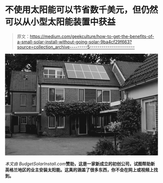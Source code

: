 # 不使用太阳能可以节省数千美元，但仍然可以从小型太阳能装置中获益

> 原文：<https://medium.com/geekculture/how-to-get-the-benefits-of-a-small-solar-install-without-going-solar-9ba4cf29f663?source=collection_archive---------5----------------------->

![](img/c37b9acb8cba1f4750cf8f4461ec1a40.png)

*本文由 BudgetSolarInstall.com*[](https://budgetsolarinstall.netlify.app/index.html)**赞助，这是一家新成立的初创公司，试图帮助新英格兰地区的业主安装太阳能。这真的涵盖了很多东西，你不会在网上或视频上找到。**